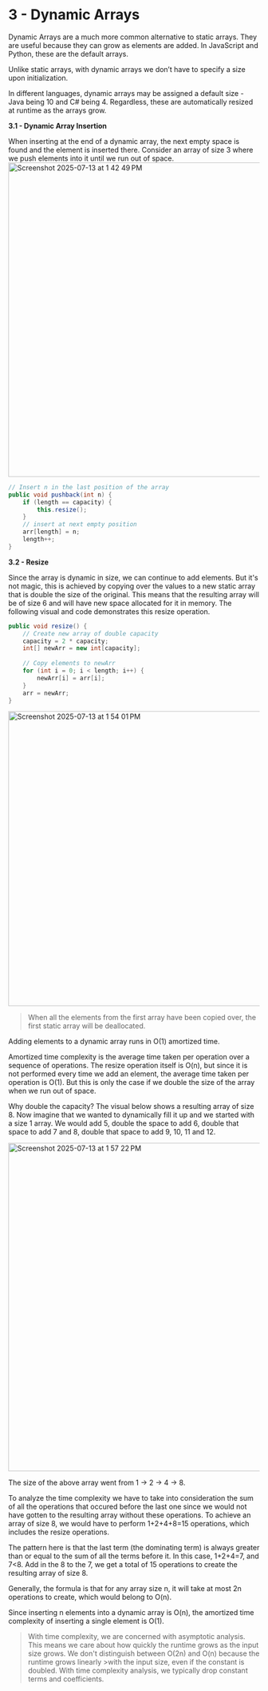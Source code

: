 # 3 - Dynamic Arrays

Dynamic Arrays are a much more common alternative to static arrays. They are useful because they can grow as elements are added. In JavaScript and Python, these are the default arrays.

Unlike static arrays, with dynamic arrays we don’t have to specify a size upon initialization.

In different languages, dynamic arrays may be assigned a default size - Java being 10 and C# being 4. 
Regardless, these are automatically resized at runtime as the arrays grow.

**3.1 - Dynamic Array Insertion**

When inserting at the end of a dynamic array, the next empty space is found and the element is inserted there. 
Consider an array of size 3 where we push elements into it until we run out of space.
<img width="1900" height="629" alt="Screenshot 2025-07-13 at 1 42 49 PM" src="https://github.com/user-attachments/assets/ad4183d7-e31a-4fc0-889a-a2e60b0ed0bd" />

```java
// Insert n in the last position of the array
public void pushback(int n) {
    if (length == capacity) {
        this.resize();
    }
    // insert at next empty position
    arr[length] = n;
    length++;
}
```

**3.2 - Resize**

Since the array is dynamic in size, we can continue to add elements. But it's not magic, this is achieved by copying over the values to a new static array that is double the size of the original. This means that the resulting array will be of size 6 and will have new space allocated for it in memory. The following visual and code demonstrates this resize operation.

```java
public void resize() {
    // Create new array of double capacity
    capacity = 2 * capacity;
    int[] newArr = new int[capacity]; 
    
    // Copy elements to newArr
    for (int i = 0; i < length; i++) {
        newArr[i] = arr[i];
    }
    arr = newArr;
}
```
<img width="1082" height="590" alt="Screenshot 2025-07-13 at 1 54 01 PM" src="https://github.com/user-attachments/assets/b4422aab-099a-41b7-9188-67c174e63160" />

> When all the elements from the first array have been copied over, the first static array will be deallocated.

Adding elements to a dynamic array runs in O(1) amortized time.

Amortized time complexity is the average time taken per operation over a sequence of operations. The resize operation itself is O(n), but since it is not performed every time we add an element, the average time taken per operation is O(1). But this is only the case if we double the size of the array when we run out of space.

Why double the capacity?
The visual below shows a resulting array of size 8. Now imagine that we wanted to dynamically fill it up and we started with a size 1 array. We would add 5, double the space to add 6, double that space to add 7 and 8, double that space to add 9, 10, 11 and 12.

<img width="960" height="657" alt="Screenshot 2025-07-13 at 1 57 22 PM" src="https://github.com/user-attachments/assets/e1665e43-add3-4fc5-b208-54277e57d78d" />

The size of the above array went from 1 -> 2 -> 4 -> 8.

To analyze the time complexity we have to take into consideration the sum of all the operations that occured before the last one since we would not have gotten to the resulting array without these operations. To achieve an array of size 8, we would have to perform 1+2+4+8=15 operations, which includes the resize operations.

The pattern here is that the last term (the dominating term) is always greater than or equal to the sum of all the terms before it. In this case, 1+2+4=7, and 7<8. Add in the 8 to the 7, we get a total of 15 operations to create the resulting array of size 8.

Generally, the formula is that for any array size n, it will take at most 2n operations to create, which would belong to O(n).

Since inserting n elements into a dynamic array is O(n), the amortized time complexity of inserting a single element is O(1).

>With time complexity, we are concerned with asymptotic analysis. This means we care about how quickly the runtime grows as the input size grows. We don't distinguish between O(2n) and O(n) because the runtime grows linearly >with the input size, even if the constant is doubled.
>With time complexity analysis, we typically drop constant terms and coefficients.




